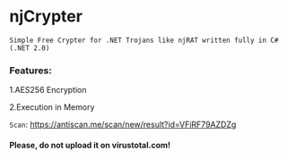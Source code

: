 # njCrypter
```Simple Free Crypter for .NET Trojans like njRAT written fully in C#(.NET 2.0)```

### Features:

1.AES256 Encryption

2.Execution in Memory

```Scan```: https://antiscan.me/scan/new/result?id=VFiRF79AZDZg

#### Please, do not upload it on virustotal.com!
